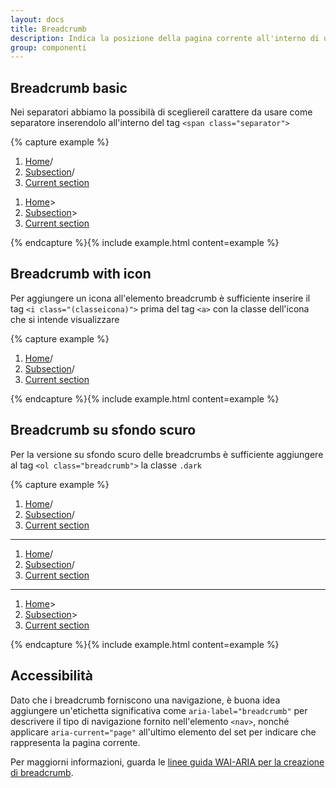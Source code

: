 ```yaml
---
layout: docs
title: Breadcrumb
description: Indica la posizione della pagina corrente all'interno di una gerarchia di navigazione che aggiunge automaticamente i separatori tramite CSS.
group: componenti
---
```


## Breadcrumb basic

Nei separatori abbiamo la possibilà di scegliereil carattere da usare come separatore inserendolo all'interno del tag `<span class="separator">`

{% capture example %}
<nav class="breadcrumb-container" aria-label="breadcrumb">
  <ol class="breadcrumb">
    <li class="breadcrumb-item"><a href="#">Home</a><span class="separator">/</span>
    </li>
    <li class="breadcrumb-item"><a href="#">Subsection</a><span class="separator">/</span>
    </li>
    <li class="breadcrumb-item active" aria-current="page"><a href="#">Current section</a>
    </li>
  </ol>
</nav>

 <nav class="breadcrumb-container" aria-label="breadcrumb">
  <ol class="breadcrumb">
    <li class="breadcrumb-item"><a href="#">Home</a><span class="separator">&gt;</span>
    </li>
    <li class="breadcrumb-item"><a href="#">Subsection</a><span class="separator">&gt;</span>
    </li>
    <li class="breadcrumb-item active" aria-current="page"><a href="#">Current section</a>
    </li>
  </ol>
</nav>
{% endcapture %}{% include example.html content=example %}

## Breadcrumb with icon

Per aggiungere un icona all'elemento breadcrumb è sufficiente inserire il tag `<i class="(classeicona)">` prima del tag `<a>`  con la classe dell'icona che si intende visualizzare

{% capture example %}
<nav class="breadcrumb-container" aria-label="breadcrumb">
  <ol class="breadcrumb">
    <li class="breadcrumb-item"><i class="it-favorite"></i><a href="#">Home</a><span class="separator">/</span>
    </li>
    <li class="breadcrumb-item"><i class="it-favorite"></i><a href="#">Subsection</a><span class="separator">/</span>
    </li>
    <li class="breadcrumb-item active" aria-current="page"><i class="it-favorite"></i><a href="#">Current section</a>
    </li>
  </ol>
</nav>
{% endcapture %}{% include example.html content=example %}

## Breadcrumb su sfondo scuro

Per la versione su sfondo scuro delle breadcrumbs è sufficiente aggiungere al tag `<ol class="breadcrumb">` la classe `.dark`

{% capture example %}
<nav class="breadcrumb-container" aria-label="breadcrumb">
  <ol class="breadcrumb dark">
    <li class="breadcrumb-item"><a href="#">Home</a><span class="separator">/</span>
    </li>
    <li class="breadcrumb-item"><a href="#">Subsection</a><span class="separator">/</span>
    </li>
    <li class="breadcrumb-item active" aria-current="page"><a href="#">Current section</a>
    </li>
  </ol>
</nav>

<hr>
<nav class="breadcrumb-container" aria-label="breadcrumb">
  <ol class="breadcrumb dark">
    <li class="breadcrumb-item"><i class="it-favorite"></i><a href="#">Home</a><span class="separator">/</span>
    </li>
    <li class="breadcrumb-item"><i class="it-favorite"></i><a href="#">Subsection</a><span class="separator">/</span>
    </li>
    <li class="breadcrumb-item active" aria-current="page"><i class="it-favorite"></i><a href="#">Current section</a>
    </li>
  </ol>
</nav>

<hr>
<nav class="breadcrumb-container" aria-label="breadcrumb">
  <ol class="breadcrumb dark">
    <li class="breadcrumb-item"><i class="it-favorite"></i><a href="#">Home</a><span class="separator">&gt;</span>
    </li>
    <li class="breadcrumb-item"><i class="it-favorite"></i><a href="#">Subsection</a><span class="separator">&gt;</span>
    </li>
    <li class="breadcrumb-item active" aria-current="page"><i class="it-favorite"></i><a href="#">Current section</a>
    </li>
  </ol>
</nav>
{% endcapture %}{% include example.html content=example %}


## Accessibilità

Dato che i breadcrumb forniscono una navigazione, è buona idea aggiungere un'etichetta significativa come `aria-label="breadcrumb"` per descrivere il tipo di navigazione fornito nell'elemento `<nav>`, nonché applicare `aria-current="page"` all'ultimo elemento del set per indicare che rappresenta la pagina corrente.

Per maggiorni informazioni, guarda le [linee guida WAI-ARIA per la creazione di breadcrumb](https://www.w3.org/TR/wai-aria-practices/#breadcrumb).
